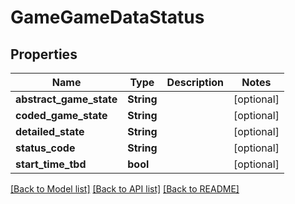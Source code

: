# GameGameDataStatus

## Properties

Name | Type | Description | Notes
------------ | ------------- | ------------- | -------------
**abstract_game_state** | **String** |  | [optional] 
**coded_game_state** | **String** |  | [optional] 
**detailed_state** | **String** |  | [optional] 
**status_code** | **String** |  | [optional] 
**start_time_tbd** | **bool** |  | [optional] 

[[Back to Model list]](../README.md#documentation-for-models) [[Back to API list]](../README.md#documentation-for-api-endpoints) [[Back to README]](../README.md)


